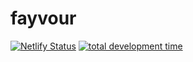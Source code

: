 # fayvour
[![Netlify Status](https://api.netlify.com/api/v1/badges/3fd06f6e-8215-456e-96d4-deede94b02e0/deploy-status)](https://app.netlify.com/sites/fayvour/deploys)
[![total development time](https://wakatime.com/badge/user/fede108f-ac4d-4ee1-a737-02be93341066/project/a5551391-303b-4d4e-8b5d-329bc05585b0.svg)](https://wakatime.com/badge/user/fede108f-ac4d-4ee1-a737-02be93341066/project/a5551391-303b-4d4e-8b5d-329bc05585b0)
